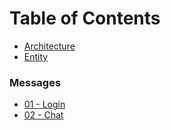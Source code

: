 # Table of Contents

- [Architecture](architecture.md)
- [Entity](entity.md)

### Messages

- [01 - Login](messages/01_login.md)
- [02 - Chat](messages/02_chat.md)
